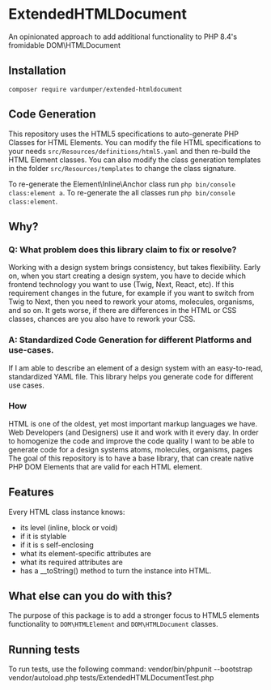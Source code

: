 # ExtendedHTMLDocument
An opinionated approach to add additional functionality to PHP 8.4's fromidable DOM\HTMLDocument

## Installation
```
composer require vardumper/extended-htmldocument
```

## Code Generation
This repository uses the HTML5 specifications to auto-generate PHP Classes for HTML Elements.
You can modify the file HTML specifications to your needs `src/Resources/definitions/html5.yaml` and then re-build the HTML Element classes.
You can also modify the class generation templates in the folder `src/Resources/templates` to change the class signature.

To re-generate the Element\Inline\Anchor class run `php bin/console class:element a`.
To re-generate the all classes run `php bin/console class:element`.

## Why?

### Q: What problem does this library claim to fix or resolve?
Working with a design system brings consistency, but takes flexibility.
Early on, when you start creating a design system, you have to decide which frontend technology you want to use (Twig, Next, React, etc). 
If this requirement changes in the future, for example if you want to switch from Twig to Next, then you need to rework your atoms, molecules, organisms, and so on. It gets worse, if there are differences in the HTML or CSS classes, chances are you also have to rework your CSS.

### A: Standardized Code Generation for different Platforms and use-cases. 
If I am able to describe an element of a design system with an easy-to-read, standardized YAML file. This library helps you generate code for different use cases.

### How
HTML is one of the oldest, yet most important markup languages we have. Web Developers (and Designers) use it and work with it every day.
In order to homogenize the code and improve the code quality I want to be able to generate code for a design systems atoms, molecules, organisms, pages 
The goal of this repository is to have a base library, that can create native PHP DOM Elements that are valid for each HTML element.

## Features
Every HTML class instance knows:
* its level (inline, block or void)
* if it is stylable
* if it is s self-enclosing
* what its element-specific attributes are
* what its required attributes are
* has a __toString() method to turn the instance into HTML.

## What else can you do with this?


The purpose of this package is to add a stronger focus to HTML5 elements functionality to `DOM\HTMLElement` and `DOM\HTMLDocument` classes.

## Running tests
To run tests, use the following command:
vendor/bin/phpunit --bootstrap vendor/autoload.php tests/ExtendedHTMLDocumentTest.php
